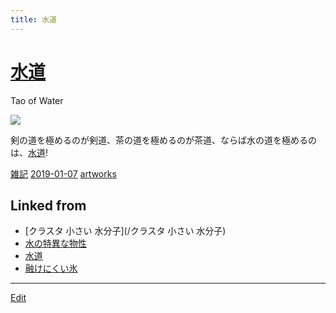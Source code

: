 ```yaml
---
title: 水道
---
```

# [水道](/水道)

Tao of Water

![](https://i.gyazo.com/d0fc96367353dd361fa6d2799b543433.jpg)



剣の道を極めるのが剣道、茶の道を極めるのが茶道、ならば水の道を極めるのは、[水道](/水道)!

[雑記](/雑記)  [2019-01-07](/2019-01-07) 
[artworks](/artworks)




## Linked from

* [クラスタ 小さい 水分子](/クラスタ 小さい 水分子)
* [水の特異な物性](/水の特異な物性)
* [水道](/水道)
* [融けにくい氷](/融けにくい氷)


----

[Edit](https://github.com/vitroid/vitroid.github.io/edit/master/MD/水道.md)


